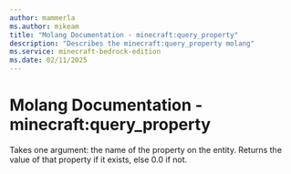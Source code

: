 ```yaml
---
author: mammerla
ms.author: mikeam
title: "Molang Documentation - minecraft:query_property"
description: "Describes the minecraft:query_property molang"
ms.service: minecraft-bedrock-edition
ms.date: 02/11/2025 
---
```


# Molang Documentation - minecraft:query_property

Takes one argument: the name of the property on the entity. Returns the value of that property if it exists, else 0.0 if not.

